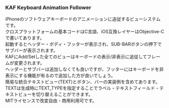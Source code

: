 ### KAF Keyboard Animation Follower
iPhoneのソフトウェアキーボードのアニメーションに追従するビューシステムです。<br>
クロスプラットフォームの基本コードはC言語、iOS互換レイヤーはObjective-Cで書いてあります。<br>
起動するとヘッダー・ボディ・フッターが表示され、SUB-BARボタンの押下でサブバーが表示されます。<br>
KAFにAdd/Setした全てのビューはキーボードの表示/非表示に追従してフレームが変更されます。<br>
ヘッダーとサブバーは追加しなくても良いですが、フッターにはキーボードを非表示にする機能が有るので追加した方が良いでしょう。<br>
簡易な統合テキストビュー(TEXT)とボタン、バーの実装例を含めてあります。<br>
TEXTは生成時にTEXT_TYPEを指定することでラベル・テキストフィールド・テキストビューを切り替えることができます。<br>
MITライセンスで改変自由・商用利用可です。
